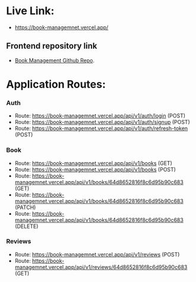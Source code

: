 # Live Link:

- https://book-managemnet.vercel.app/

## Frontend repository link

- [Book Management Github Repo](https://github.com/Mostakimul/bookManagement-frontend).

# Application Routes:

### Auth

- Route: https://book-managemnet.vercel.app/api/v1/auth/login (POST)
- Route: https://book-managemnet.vercel.app/api/v1/auth/signup (POST)
- Route: https://book-managemnet.vercel.app/api/v1/auth/refresh-token (POST)

### Book

- Route: https://book-managemnet.vercel.app/api/v1/books (GET)
- Route: https://book-managemnet.vercel.app/api/v1/books (POST)
- Route: https://book-managemnet.vercel.app/api/v1/books/64d8652816f8c6d95b90c683 (GET)
- Route: https://book-managemnet.vercel.app/api/v1/books/64d8652816f8c6d95b90c683 (PATCH)
- Route: https://book-managemnet.vercel.app/api/v1/books/64d8652816f8c6d95b90c683 (DELETE)

### Reviews

- Route: https://book-managemnet.vercel.app/api/v1/reviews (POST)
- Route: https://book-managemnet.vercel.app/api/v1/reviews/64d8652816f8c6d95b90c683 (GET)
